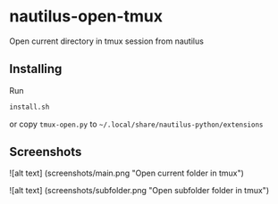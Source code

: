 # nautilus-open-tmux

Open current directory in tmux session from nautilus

## Installing

Run 

```bash
install.sh
```

or copy `tmux-open.py` to `~/.local/share/nautilus-python/extensions` 

## Screenshots

![alt text] (screenshots/main.png "Open current folder in tmux")

![alt text] (screenshots/subfolder.png "Open subfolder folder in tmux")


